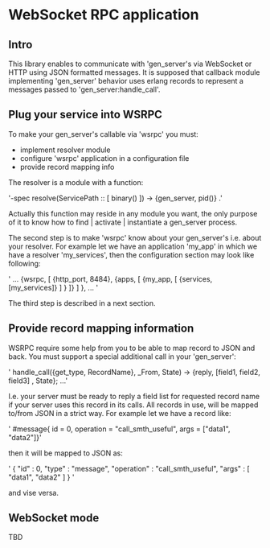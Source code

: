 # WebSocket RPC application #

## Intro ##

This library enables to communicate with 'gen_server's via WebSocket or 
HTTP using JSON formatted messages. It is supposed that callback module 
implementing 'gen_server' behavior uses erlang records to represent a 
messages passed to 'gen_server:handle_call'.

## Plug your service into WSRPC ##

To make your gen_server's callable via 'wsrpc' you must:
 
 * implement resolver module
 * configure 'wsrpc' application in a configuration file
 * provide record mapping info

The resolver is a module with a function:

   '-spec resolve(ServicePath :: [ binary() ]) -> {gen_server, pid()} .'

Actually this function may reside in any module you want, the only purpose 
of it to know how to find | activate | instantiate a gen_server process.

The second step is to make 'wsrpc' know about your gen_server's i.e. about 
your resolver. For example let we have an application 'my_app' in which we 
have a resolver 'my_services', then the configuration section may look 
like following:

'
   ...
   {wsrpc, [  {http_port, 8484}, 
              {apps, [
                      {my_app, [ {services, [my_services]} ] } 
                     ]}
           ]
   },
   ...
'

The third step is described in a next section.

## Provide record mapping information ##

WSRPC require some help from you to be able to map record to JSON and back. 
You must support a special additional call in your 'gen_server':

  ' handle_call({get_type, RecordName}, _From, State) ->
    {reply, [field1, field2, field3] , State};
    ...'

I.e. your server must be ready to reply a field list for requested record 
name if your server uses this record in its calls. All records in use, 
will be mapped to/from JSON in a strict way. For example let we have a 
record like:

   ' #message{ id = 0, operation = "call_smth_useful", args = ["data1", "data2"]}'

then it will be mapped to JSON as:

'
    { "id"        : 0,
      "type"      : "message",
      "operation" : "call_smth_useful", 
      "args"      : [ "data1", "data2" ] }
'

and vise versa.

## WebSocket mode ##

TBD

